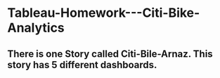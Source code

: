 # Tableau-Homework---Citi-Bike-Analytics
## There is one Story called Citi-Bile-Arnaz. This story has 5 different dashboards. 
